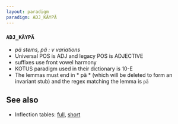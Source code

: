 ```yaml
---
layout: paradigm
paradigm: ADJ_KÄYPÄ
---
```

### ` ADJ_KÄYPÄ `

* _pä stems, pä : v variations_
* Universal POS is ADJ and legacy POS is ADJECTIVE
* suffixes use front vowel harmony
* KOTUS paradigm used in their dictionary is 10-E
* The lemmas must end in * pä * (which will be deleted to form an invariant stub) and the regex matching the lemma is ` pä `

## See also

* Inflection tables: [full](gen/K/käypä.html), [short](gen/K/käypä_wikt.html)

